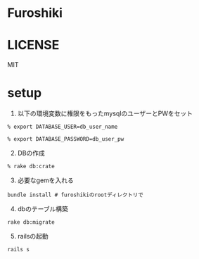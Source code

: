 # Furoshiki

# LICENSE
MIT

# setup

1. 以下の環境変数に権限をもったmysqlのユーザーとPWをセット

`% export DATABASE_USER=db_user_name`

`% export DATABASE_PASSWORD=db_user_pw`

2. DBの作成

`% rake db:crate`

3. 必要なgemを入れる

`bundle install # furoshikiのrootディレクトリで`

4. dbのテーブル構築

`rake db:migrate`

5. railsの起動

`rails s`

